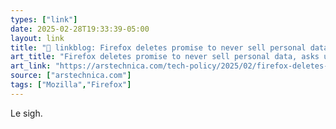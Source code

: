 ```yaml
---
types: ["link"]
date: 2025-02-28T19:33:39-05:00
layout: link
title: "🔗 linkblog: Firefox deletes promise to never sell personal data, asks users not to panic'"
art_title: "Firefox deletes promise to never sell personal data, asks users not to panic"
art_link: "https://arstechnica.com/tech-policy/2025/02/firefox-deletes-promise-to-never-sell-personal-data-asks-users-not-to-panic/"
source: ["arstechnica.com"]
tags: ["Mozilla","Firefox"]
---
```

Le sigh.
